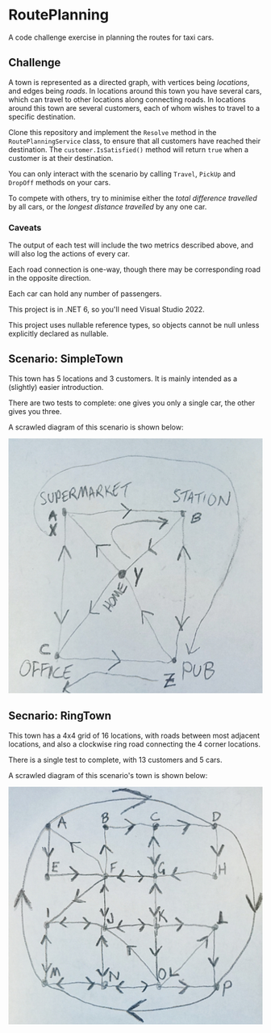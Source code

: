 # RoutePlanning

A code challenge exercise in planning the routes for taxi cars.

## Challenge
A town is represented as a directed graph, with vertices being _locations_, and edges being _roads_.
In locations around this town you have several cars, which can travel to other locations along connecting roads.
In locations around this town are several customers, each of whom wishes to travel to a specific destination.

Clone this repository and implement the `Resolve` method in the `RoutePlanningService` class, to ensure that all customers have reached their destination. The `customer.IsSatisfied()` method will return `true` when a customer is at their destination.

You can only interact with the scenario by calling `Travel`, `PickUp` and `DropOff` methods on your cars.

To compete with others, try to minimise either the _total difference travelled_ by all cars, or the _longest distance travelled_ by any one car.

### Caveats
The output of each test will include the two metrics described above, and will also log the actions of every car.

Each road connection is one-way, though there may be corresponding road in the opposite direction.

Each car can hold any number of passengers.

This project is in .NET 6, so you'll need Visual Studio 2022.

This project uses nullable reference types, so objects cannot be null unless explicitly declared as nullable.

## Scenario: SimpleTown

This town has 5 locations and 3 customers. It is mainly intended as a (slightly) easier introduction.

There are two tests to complete: one gives you only a single car, the other gives you three.

A scrawled diagram of this scenario is shown below:

<img src="SimpleTown.jpg" width="512"/>

## Secnario: RingTown

This town has a 4x4 grid of 16 locations, with roads between most adjacent locations, and also a clockwise ring road connecting the 4 corner locations.

There is a single test to complete, with 13 customers and 5 cars.

A scrawled diagram of this scenario's town is shown below:

<img src="RingTown.jpg" width="512"/>
